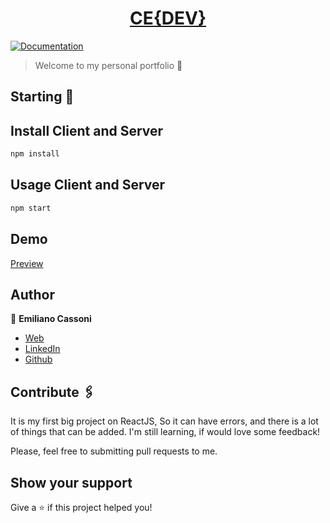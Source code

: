 <h1 align="center" style="border-bottom: none">
    <b>
        <a href="https://www.arrecode.com/#/">CE{DEV}</a><br>
    </b>
</h1>

[![Documentation](https://img.shields.io/badge/documentation-yes-brightgreen.svg)](https://github.com/emicasso/CE-dev-)

> Welcome to my personal portfolio 💼
## Starting 🚀
 
## Install Client and Server

```sh
npm install
```

## Usage Client and Server

```sh
npm start
```

## Demo
[Preview](https://portfolio-znareak.vercel.app/)

## Author

👤 **Emiliano Cassoni**

* [Web]() 
* [LinkedIn](https://www.linkedin.com/in/emiliano-cassoni/)
* [Github](https://github.com/emicasso)

## Contribute 🖇️

It is my first big project on ReactJS, So it can have errors, and there is a lot of things that can be added. I'm still learning, if would love some feedback!

Please, feel free to submitting pull requests to me.

## Show your support

Give a ⭐️ if this project helped you!